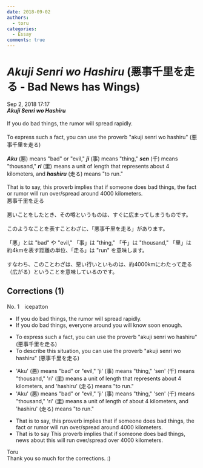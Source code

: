 ```yaml
---
date: 2018-09-02
authors:
  - toru
categories:
  - Essay
comments: true
---
```


# <strong><em>Akuji Senri wo Hashiru</strong></em> (悪事千里を走る - Bad News has Wings)
<div class="date">Sep 2, 2018 17:17</div>
<div id="post"><div id="body_show_ori">
<strong><em>Akuji Senri wo Hashiru</strong></em><br/><br/>If you do bad things, the rumor will spread rapidly.<br/><br/>To express such a fact, you can use the proverb "akuji senri wo hashiru" (悪事千里を走る)<br/><br/><strong><em>Aku</em></strong> (悪) means "bad" or "evil," <strong><em>ji</em></strong> (事) means "thing," <strong><em>sen</em></strong> (千) means "thousand," <strong><em>ri</em></strong> (里) means a unit of length that represents about 4 kilometers, and <strong><em>hashiru</em></strong> (走る) means "to run."<br/><br/>That is to say, this proverb implies that if someone does bad things, the fact or rumor will run over/spread around 4000 kilometers.
</div></div>

<!-- more -->

<div id="post_ja"><div id="body_show_mo">
悪事千里を走る<br/><br/>悪いことをしたとき、その噂というものは、すぐに広まってしまうものです。<br/><br/>このようなことを表すことわざに、「悪事千里を走る」があります。<br/><br/>「悪」とは "bad" や "evil," 「事」は "thing," 「千」は "thousand," 「里」は 約4kmを表す距離の単位、「走る」は "run" を意味します。<br/><br/>すなわち、このことわざは、悪い行いといものは、約4000kmにわたって走る（広がる）ということを意味しているのです。
</div></div>

## Corrections (1)
<div id="block"><div class="first_name"> No. 1　<span class="just_name">icepatton</span></div><div id="block2">
<ul class="correction_field">
<li class="incorrect">If you do bad things, the rumor will spread rapidly.</li>
<li class="corrected correct">
If you do bad things,<span class="f_blue"> everyone around you will know soon enough</span>.
</li>
</ul>
<ul class="correction_field">
<li class="incorrect">To express such a fact, you can use the proverb "akuji senri wo hashiru" (悪事千里を走る)</li>
<li class="corrected correct">
<span class="f_blue">To describe this situation</span>, you can use the proverb "akuji senri wo hashiru" (悪事千里を走る)
</li>
</ul>
<ul class="correction_field">
<li class="incorrect">'Aku' (悪) means "bad" or "evil," 'ji' (事) means "thing," 'sen' (千) means "thousand," 'ri' (里) means a unit of length that represents about 4 kilometers, and 'hashiru' (走る) means "to run."</li>
<li class="corrected correct">
'Aku' (悪) means "bad" or "evil," 'ji' (事) means "thing," 'sen' (千) means "thousand," 'ri' (里) means a unit of length <span class="f_blue">of</span> about 4 kilometers, and 'hashiru' (走る) means "to run."
</li>
</ul>
<ul class="correction_field">
<li class="incorrect">That is to say, this proverb implies that if someone does bad things, the fact or rumor will run over/spread around 4000 kilometers.</li>
<li class="corrected correct">
<span class="sline">That is to say</span> <span class="f_blue">T</span>his proverb implies that if someone does bad things, <span class="f_blue">news about this</span> will <span class="sline">run over/</span>spread <span class="f_blue">over </span>4000 kilometers.
</li>
</ul>
</div><div class="name"><span class="just_name">Toru</span><br>
Thank you so much for the corrections. :)
</div>
</div>
